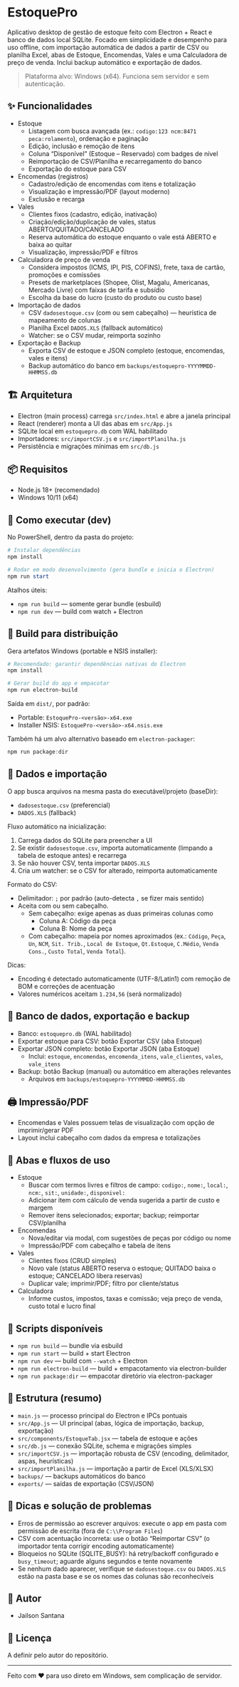 # EstoquePro

Aplicativo desktop de gestão de estoque feito com Electron + React e banco de dados local SQLite. Focado em simplicidade e desempenho para uso offline, com importação automática de dados a partir de CSV ou planilha Excel, abas de Estoque, Encomendas, Vales e uma Calculadora de preço de venda. Inclui backup automático e exportação de dados.

> Plataforma alvo: Windows (x64). Funciona sem servidor e sem autenticação.

## ✨ Funcionalidades
- Estoque
  - Listagem com busca avançada (ex.: `codigo:123 ncm:8471 peca:rolamento`), ordenação e paginação
  - Edição, inclusão e remoção de itens
  - Coluna “Disponível” (Estoque – Reservado) com badges de nível
  - Reimportação de CSV/Planilha e recarregamento do banco
  - Exportação do estoque para CSV
- Encomendas (registros)
  - Cadastro/edição de encomendas com itens e totalização
  - Visualização e impressão/PDF (layout moderno)
  - Exclusão e recarga
- Vales
  - Clientes fixos (cadastro, edição, inativação)
  - Criação/edição/duplicação de vales, status ABERTO/QUITADO/CANCELADO
  - Reserva automática do estoque enquanto o vale está ABERTO e baixa ao quitar
  - Visualização, impressão/PDF e filtros
- Calculadora de preço de venda
  - Considera impostos (ICMS, IPI, PIS, COFINS), frete, taxa de cartão, promoções e comissões
  - Presets de marketplaces (Shopee, Olist, Magalu, Americanas, Mercado Livre) com faixas de tarifa e subsídio
  - Escolha da base do lucro (custo do produto ou custo base)
- Importação de dados
  - CSV `dadosestoque.csv` (com ou sem cabeçalho) — heurística de mapeamento de colunas
  - Planilha Excel `DADOS.XLS` (fallback automático)
  - Watcher: se o CSV mudar, reimporta sozinho
- Exportação e Backup
  - Exporta CSV de estoque e JSON completo (estoque, encomendas, vales e itens)
  - Backup automático do banco em `backups/estoquepro-YYYYMMDD-HHMMSS.db`

## 🏗️ Arquitetura
- Electron (main process) carrega `src/index.html` e abre a janela principal
- React (renderer) monta a UI das abas em `src/App.js`
- SQLite local em `estoquepro.db` com WAL habilitado
- Importadores: `src/importCSV.js` e `src/importPlanilha.js`
- Persistência e migrações mínimas em `src/db.js`

## 📦 Requisitos
- Node.js 18+ (recomendado)
- Windows 10/11 (x64)

## 🚀 Como executar (dev)
No PowerShell, dentro da pasta do projeto:

```powershell
# Instalar dependências
npm install

# Rodar em modo desenvolvimento (gera bundle e inicia o Electron)
npm run start
```

Atalhos úteis:
- `npm run build` — somente gerar bundle (esbuild)
- `npm run dev` — build com watch + Electron

## 🏁 Build para distribuição
Gera artefatos Windows (portable e NSIS installer):

```powershell
# Recomendado: garantir dependências nativas do Electron
npm install

# Gerar build do app e empacotar
npm run electron-build
```

Saída em `dist/`, por padrão:
- Portable: `EstoquePro-<versão>-x64.exe`
- Installer NSIS: `EstoquePro-<versão>-x64.nsis.exe`

Também há um alvo alternativo baseado em `electron-packager`:

```powershell
npm run package:dir
```

## 📁 Dados e importação
O app busca arquivos na mesma pasta do executável/projeto (baseDir):
- `dadosestoque.csv` (preferencial)
- `DADOS.XLS` (fallback)

Fluxo automático na inicialização:
1) Carrega dados do SQLite para preencher a UI
2) Se existir `dadosestoque.csv`, importa automaticamente (limpando a tabela de estoque antes) e recarrega
3) Se não houver CSV, tenta importar `DADOS.XLS`
4) Cria um watcher: se o CSV for alterado, reimporta automaticamente

Formato do CSV:
- Delimitador: `;` por padrão (auto-detecta `,` se fizer mais sentido)
- Aceita com ou sem cabeçalho.
  - Sem cabeçalho: exige apenas as duas primeiras colunas como
    - Coluna A: Código da peça
    - Coluna B: Nome da peça
  - Com cabeçalho: mapeia por nomes aproximados (ex.: `Código`, `Peça`, `Un`, `NCM`, `Sit. Trib.`, `Local de Estoque`, `Qt.Estoque`, `C.Médio`, `Venda Cons.`, `Custo Total`, `Venda Total`).

Dicas:
- Encoding é detectado automaticamente (UTF-8/Latin1) com remoção de BOM e correções de acentuação
- Valores numéricos aceitam `1.234,56` (será normalizado)

## 💾 Banco de dados, exportação e backup
- Banco: `estoquepro.db` (WAL habilitado)
- Exportar estoque para CSV: botão Exportar CSV (aba Estoque)
- Exportar JSON completo: botão Exportar JSON (aba Estoque)
  - Inclui: `estoque`, `encomendas`, `encomenda_itens`, `vale_clientes`, `vales`, `vale_itens`
- Backup: botão Backup (manual) ou automático em alterações relevantes
  - Arquivos em `backups/estoquepro-YYYYMMDD-HHMMSS.db`

## 🖨️ Impressão/PDF
- Encomendas e Vales possuem telas de visualização com opção de imprimir/gerar PDF
- Layout inclui cabeçalho com dados da empresa e totalizações

## 🧩 Abas e fluxos de uso
- Estoque
  - Buscar com termos livres e filtros de campo: `codigo:`, `nome:`, `local:`, `ncm:`, `sit:`, `unidade:`, `disponivel:`
  - Adicionar item com cálculo de venda sugerida a partir de custo e margem
  - Remover itens selecionados; exportar; backup; reimportar CSV/planilha
- Encomendas
  - Nova/editar via modal, com sugestões de peças por código ou nome
  - Impressão/PDF com cabeçalho e tabela de itens
- Vales
  - Clientes fixos (CRUD simples)
  - Novo vale (status ABERTO reserva o estoque; QUITADO baixa o estoque; CANCELADO libera reservas)
  - Duplicar vale; imprimir/PDF; filtro por cliente/status
- Calculadora
  - Informe custos, impostos, taxas e comissão; veja preço de venda, custo total e lucro final

## 🔧 Scripts disponíveis
- `npm run build` — bundle via esbuild
- `npm run start` — build + start Electron
- `npm run dev` — build com `--watch` + Electron
- `npm run electron-build` — build + empacotamento via electron-builder
- `npm run package:dir` — empacotar diretório via electron-packager

## 📂 Estrutura (resumo)
- `main.js` — processo principal do Electron e IPCs pontuais
- `src/App.js` — UI principal (abas, lógica de importação, backup, exportação)
- `src/components/EstoqueTab.jsx` — tabela de estoque e ações
- `src/db.js` — conexão SQLite, schema e migrações simples
- `src/importCSV.js` — importação robusta de CSV (encoding, delimitador, aspas, heurísticas)
- `src/importPlanilha.js` — importação a partir de Excel (XLS/XLSX)
- `backups/` — backups automáticos do banco
- `exports/` — saídas de exportação (CSV/JSON)

## 🧭 Dicas e solução de problemas
- Erros de permissão ao escrever arquivos: execute o app em pasta com permissão de escrita (fora de `C:\\Program Files`)
- CSV com acentuação incorreta: use o botão “Reimportar CSV” (o importador tenta corrigir encoding automaticamente)
- Bloqueios no SQLite (SQLITE_BUSY): há retry/backoff configurado e `busy_timeout`; aguarde alguns segundos e tente novamente
- Se nenhum dado aparecer, verifique se `dadosestoque.csv` ou `DADOS.XLS` estão na pasta base e se os nomes das colunas são reconhecíveis

## 👤 Autor
- Jailson Santana

## 🧾 Licença
A definir pelo autor do repositório.

---

Feito com ❤️ para uso direto em Windows, sem complicação de servidor.
